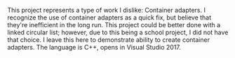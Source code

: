 This project represents a type of work I dislike: Container adapters.
I recognize the use of container adapters as a quick fix, but believe 
 that they're inefficient in the long run.
This project could be better done with a linked circular list;
however, due to this being a school project, I did not have that choice.
I leave this here to demonstrate ability to create container adapters.
The language is C++, opens in Visual Studio 2017.
